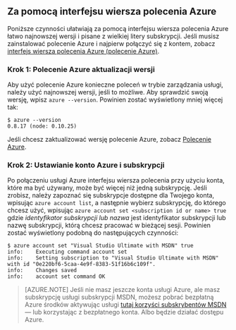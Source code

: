 <properties services="virtual-machines" title="Setting up Azure CLI for service management" authors="squillace" solutions="" manager="timlt" editor="tysonn" />

<tags
   ms.service="virtual-machine"
   ms.devlang="na"
   ms.topic="article"
   ms.tgt_pltfrm="linux"
   ms.workload="infrastructure"
   ms.date="04/13/2015"
   ms.author="rasquill" />

## <a name="using-azure-cli"></a>Za pomocą interfejsu wiersza polecenia Azure

Poniższe czynności ułatwiają za pomocą interfejsu wiersza polecenia Azure łatwo najnowszej wersji i pisane z wielkiej litery subskrypcji. Jeśli musisz zainstalować polecenie Azure i najpierw połączyć się z kontem, zobacz [interfejs wiersza polecenia Azure (polecenie Azure)](xplat-cli-install.md).

### <a name="step-1-update-azure-cli-version"></a>Krok 1: Polecenie Azure aktualizacji wersji

Aby użyć polecenie Azure konieczne poleceń w trybie zarządzania usługi, należy użyć najnowszej wersji, jeśli to możliwe. Aby sprawdzić swoją wersję, wpisz `azure --version`. Powinien zostać wyświetlony mniej więcej tak:

    $ azure --version
    0.8.17 (node: 0.10.25)

Jeśli chcesz zaktualizować wersję polecenie Azure, zobacz [Polecenie Azure](https://github.com/Azure/azure-xplat-cli).

### <a name="step-2-set-the-azure-account-and-subscription"></a>Krok 2: Ustawianie konto Azure i subskrypcji

Po połączeniu usługi Azure interfejsu wiersza polecenia przy użyciu konta, które ma być używany, może być więcej niż jedną subskrypcję. Jeśli zrobisz, należy zapoznać się subskrypcje dostępne dla Twojego konta, wpisując `azure account list`, a następnie wybierz subskrypcję, do którego chcesz użyć, wpisując `azure account set <subscription id or name> true` gdzie _identyfikator subskrypcji lub nazwa_ jest identyfikator subskrypcji lub nazwę subskrypcji, którą chcesz pracować w bieżącej sesji. Powinien zostać wyświetlony podobną do następujących czynności:

    $ azure account set "Visual Studio Ultimate with MSDN" true
    info:    Executing command account set
    info:    Setting subscription to "Visual Studio Ultimate with MSDN" with id "0e220bf6-5caa-4e9f-8383-51f16b6c109f".
    info:    Changes saved
    info:    account set command OK

> [AZURE.NOTE] Jeśli nie masz jeszcze konta usługi Azure, ale masz subskrypcję usługi subskrypcji MSDN, możesz pobrać bezpłatną Azure środków aktywując usługi [tutaj korzyści subskrybentów MSDN](https://azure.microsoft.com/pricing/member-offers/msdn-benefits-details/) — lub korzystając z bezpłatnego konta. Albo będzie działać dostępu Azure.
